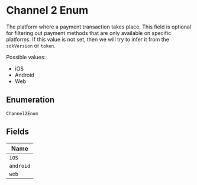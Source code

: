 
# Channel 2 Enum

The platform where a payment transaction takes place. This field is optional for filtering out payment methods that are only available on specific platforms. If this value is not set, then we will try to infer it from the `sdkVersion` or `token`.

Possible values:

* iOS
* Android
* Web

## Enumeration

`Channel2Enum`

## Fields

| Name |
|  --- |
| `iOS` |
| `android` |
| `web` |

